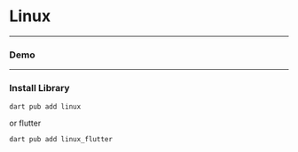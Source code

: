 # Linux


---

### Demo

---

### Install Library

```bash
dart pub add linux
```

or flutter

```bash
dart pub add linux_flutter
```
 